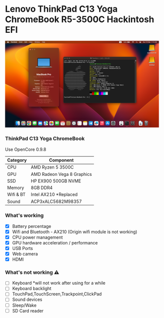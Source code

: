 # Lenovo ThinkPad C13 Yoga ChromeBook R5-3500C Hackintosh EFI

![](./1.png)

### ThinkPad C13 Yoga ChromeBook

Use OpenCore 0.9.8

| Category  | Component                                            | 
| --------- | ---------------------------------------------------- |
| CPU       | AMD Ryzen 5 3500C                                    | 
| GPU       | AMD Radeon Vega 8 Graphics                           |
| SSD       | HP EX900 500GB NVME                                  |
| Memory    | 8GB DDR4                                             |
| Wifi & BT | Intel AX210 *Replaced                                | 
| Sound     | ACP3xALC5682M98357                                   |

### What's working
- [x] Battery percentage
- [x] Wifi and Bluetooth - AX210 (Origin wifi module is not working)
- [x] CPU power management
- [x] GPU hardware acceleration / performance
- [x] USB Ports
- [x] Web camera
- [x] HDMI

### What's not working ⚠️
- [ ] Keyboard *will not work after using for a while
- [ ] Keyboard backlight
- [ ] TouchPad,TouchScreen,Trackpoint,ClickPad
- [ ] Sound devices
- [ ] Sleep/Wake
- [ ] SD Card reader